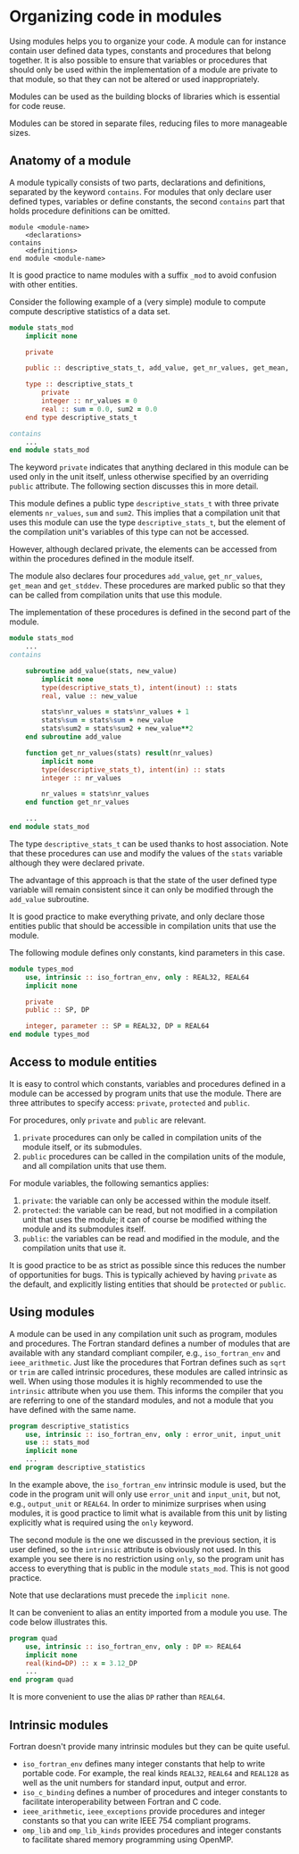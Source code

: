 # Organizing code in modules

Using modules helps you to organize your code.  A module can for instance
contain user defined data types, constants and procedures that belong together.
It is also possible to ensure that variables or procedures that should only
be used within the implementation of a module are private to that module, so
that they can not be altered or used inappropriately.

Modules can be used as the building blocks of libraries which is essential
for code reuse.

Modules can be stored in separate files, reducing files to more manageable
sizes.


## Anatomy of a module

A module typically consists of two parts, declarations and definitions,
separated by the keyword `contains`.  For modules that only declare user
defined types, variables or define constants, the second `contains` part that
holds procedure definitions can be omitted.

~~~~
module <module-name>
    <declarations>
contains
    <definitions>
end module <module-name>
~~~~

It is good practice to name modules with a suffix `_mod` to avoid confusion
with other entities.

Consider the following example of a (very simple) module to compute compute
descriptive statistics of a data set.

~~~~fortran
module stats_mod
    implicit none

    private

    public :: descriptive_stats_t, add_value, get_nr_values, get_mean, get_stddev

    type :: descriptive_stats_t
        private
        integer :: nr_values = 0
        real :: sum = 0.0, sum2 = 0.0
    end type descriptive_stats_t

contains
    ...
end module stats_mod
~~~~

The keyword `private` indicates that anything declared in this module can be
used only in the unit itself, unless otherwise specified by an overriding
`public` attribute.  The following section discusses this in more detail.

This module defines a public type `descriptive_stats_t` with three private
elements `nr_values`, `sum` and `sum2`.  This implies that a compilation unit
that uses this module can use the type `descriptive_stats_t`, but the
element of the compilation unit's variables of this type can not be accessed.

However, although declared private, the elements can be accessed from within
the procedures defined in the module itself.

The module also declares four procedures `add_value`, `get_nr_values`,
`get_mean` and `get_stddev`.  These procedures are marked public so that
they can be called from compilation units that use this module.

The implementation of these procedures is defined in the second part of
the module.

~~~~fortran
module stats_mod
    ...
contains

    subroutine add_value(stats, new_value)
        implicit none
        type(descriptive_stats_t), intent(inout) :: stats
        real, value :: new_value

        stats%nr_values = stats%nr_values + 1
        stats%sum = stats%sum + new_value
        stats%sum2 = stats%sum2 + new_value**2
    end subroutine add_value

    function get_nr_values(stats) result(nr_values)
        implicit none
        type(descriptive_stats_t), intent(in) :: stats
        integer :: nr_values

        nr_values = stats%nr_values
    end function get_nr_values

    ...
end module stats_mod
~~~~

The type `descriptive_stats_t` can be used thanks to host association.  Note
that these procedures can use and modify the values of the `stats` variable
although they were declared private.

The advantage of this approach is that the state of the user defined type
variable will remain consistent since it can only be modified through the
`add_value` subroutine.

It is good practice to make everything private, and only declare those
entities public that should be accessible in compilation units that use
the module.

The following module defines only constants, kind parameters in this case.

~~~~fortran
module types_mod
    use, intrinsic :: iso_fortran_env, only : REAL32, REAL64
    implicit none

    private
    public :: SP, DP

    integer, parameter :: SP = REAL32, DP = REAL64
end module types_mod
~~~~


## Access to module entities

It is easy to control which constants, variables and procedures defined in a
module can be accessed by program units that use the module.  There are three
attributes to specify access: `private`, `protected` and `public`.

For procedures, only `private` and `public` are relevant.

1. `private` procedures can only be called in compilation units of the
   module itself, or its submodules.
1. `public` procedures can be called in the compilation units of the
   module, and all compilation units that use them.

For module variables, the following semantics applies:

1. `private`: the variable can only be accessed within the module itself.
1. `protected`: the variable can be read, but not modified in a compilation
   unit that uses the module; it can of course be modified withing the
   module and its submodules itself.
1. `public`: the variables can be read and modified in the module, and the
   compilation units that use it.

It is good practice to be as strict as possible since this reduces the number
of opportunities for bugs.  This is typically achieved by having `private` as
the default, and explicitly listing entities that should be `protected` or
`public`.


## Using modules

A module can be used in any compilation unit such as program, modules and
procedures.  The Fortran standard defines a number of modules that are
available with any standard compliant compiler, e.g., `iso_fortran_env` and
`ieee_arithmetic`.  Just like the procedures that Fortran defines such as
`sqrt` or `trim` are called intrinsic procedures, these modules are called
intrinsic as well.  When using those modules it is highly recommended to
use the `intrinsic` attribute when you use them.  This informs the compiler
that you are referring to one of the standard modules, and not a module
that you have defined with the same name.

~~~~fortran
program descriptive_statistics
    use, intrinsic :: iso_fortran_env, only : error_unit, input_unit
    use :: stats_mod
    implicit none
    ...
end program descriptive_statistics
~~~~

In the example above, the `iso_fortran_env` intrinsic module is used, but
the code in the program unit will only use `error_unit` and `input_unit`,
but not, e.g., `output_unit` or `REAL64`.  In order to minimize surprises
when using modules, it is good practice to limit what is available from
this unit by listing explicitly what is required using the `only` keyword.

The second module is the one we discussed in the previous section, it is
user defined, so the `intrinsic` attribute is obviously not used.  In this
example you see there is no restriction using `only`, so the program unit
has access to everything that is public in the module `stats_mod`.  This
is not good practice.

Note that use declarations must precede the `implicit none`.

It can be convenient to alias an entity imported from a module you use.
The code below illustrates this.

~~~~fortran
program quad
    use, intrinsic :: iso_fortran_env, only : DP => REAL64
    implicit none
    real(kind=DP) :: x = 3.12_DP
    ...
end program quad
~~~~

It is more convenient to use the alias `DP` rather than `REAL64`.


## Intrinsic modules

Fortran doesn't provide many intrinsic modules but they can be quite
useful.

* `iso_fortran_env` defines many integer constants that help to write
  portable code.  For example, the real kinds `REAL32`, `REAL64` and `REAL128`
  as well as the unit numbers for standard input, output and error.
* `iso_c_binding` defines a number of procedures and integer constants to
  facilitate interoperability between Fortran and C code.
* `ieee_arithmetic`, `ieee_exceptions` provide procedures and integer
  constants so that you can write IEEE 754 compliant programs.
* `omp_lib` and `omp_lib_kinds` provides procedures and integer constants
  to facilitate shared memory programming using OpenMP.
